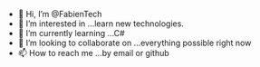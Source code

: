 - 👋 Hi, I’m @FabienTech
- 👀 I’m interested in ...learn new technologies.
- 🌱 I’m currently learning ...C#
- 💞️ I’m looking to collaborate on ...everything possible right now
- 📫 How to reach me ...by email or github

<!---
FabienTech/FabienTech is a ✨ special ✨ repository because its `README.md` (this file) appears on your GitHub profile.
You can click the Preview link to take a look at your changes.
--->
